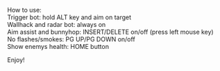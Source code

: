 How to use:\
Trigger bot: hold ALT key and aim on target\
Wallhack and radar bot: always on\
Aim assist and bunnyhop: INSERT/DELETE on/off (press left mouse key)\
No flashes/smokes: PG UP/PG DOWN on/off\
Show enemys health: HOME button  

Enjoy!
